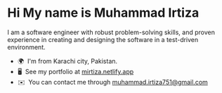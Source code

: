 # Hi My name is Muhammad Irtiza

I am a software engineer with robust problem-solving skills, and proven experience in creating and designing the software in a test-driven environment.

* 🌍  I'm from Karachi city, Pakistan.
* 🖥️  See my portfolio at [mirtiza.netlify.app](http://mirtiza.netlify.app/)
* ✉️  You can contact me through [muhammad.irtiza751@gmail.com](mailto:muhammad.irtiza751@gmail.com)
